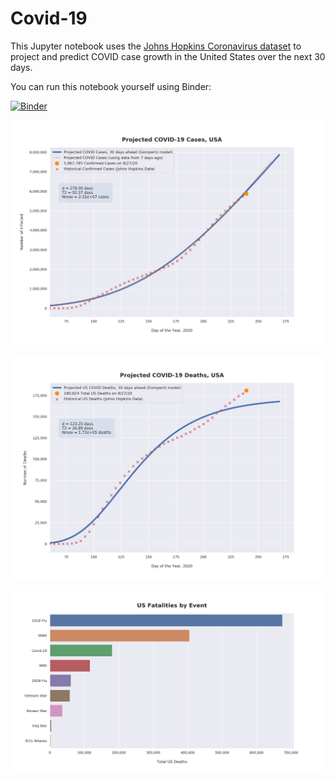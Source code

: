 # Covid-19

This Jupyter notebook uses the [Johns Hopkins Coronavirus dataset](https://github.com/CSSEGISandData/COVID-19/blob/master/README.md) to project and predict COVID case growth in the United States over the next 30 days.

You can run this notebook yourself using Binder:

[![Binder](https://mybinder.org/badge_logo.svg)](https://mybinder.org/v2/gh/bws428/covid-19/master?filepath=covid-projections.nbconvert.ipynb)

![Projected Cases plot](https://raw.githubusercontent.com/bws428/covid-19/master/charts/covid-8.27.20.png)

![Projected Deaths plot](https://raw.githubusercontent.com/bws428/covid-19/master/charts/covid-deaths-8.27.20.png)

![Casualties plot](https://raw.githubusercontent.com/bws428/covid-19/master/charts/casualties.png)

